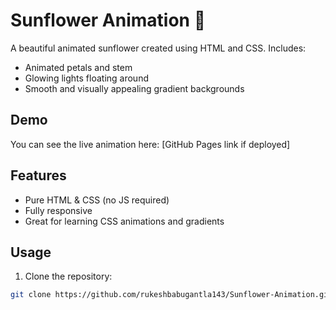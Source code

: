 # Sunflower Animation 🌻

A beautiful animated sunflower created using HTML and CSS. Includes:

- Animated petals and stem
- Glowing lights floating around
- Smooth and visually appealing gradient backgrounds

## Demo

You can see the live animation here: [GitHub Pages link if deployed]

## Features

- Pure HTML & CSS (no JS required)
- Fully responsive
- Great for learning CSS animations and gradients

## Usage

1. Clone the repository:
```bash
git clone https://github.com/rukeshbabugantla143/Sunflower-Animation.git

